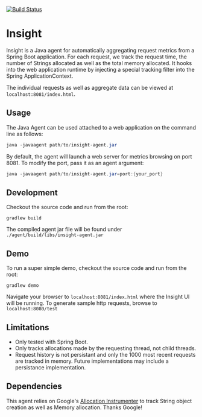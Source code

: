 [![Build Status](https://travis-ci.org/ebradshaw/insight.svg?branch=master)](https://travis-ci.org/ebradshaw/insight)
# Insight
Insight is a Java agent for automatically aggregating request metrics from a Spring Boot application.  For each request, we track the request time, the number of Strings allocated as well as the total memory allocated.  It hooks into the web application runtime by injecting a special tracking filter into the Spring ApplicationContext.

The individual requests as well as aggregate data can be viewed at `localhost:8081/index.html`.  

## Usage
The Java Agent can be used attached to a web application on the command line as follows:
```java
java -javaagent path/to/insight-agent.jar
```
By default, the agent will launch a web server for metrics browsing on port 8081.  To modify the port, pass it as an agent argument:
```java
java -javaagent path/to/insight-agent.jar=port:{your_port}
```

## Development
Checkout the source code and run from the root:
```
gradlew build
```
The compiled agent jar file will be found under `./agent/build/libs/insight-agent.jar`

## Demo
To run a super simple demo, checkout the source code and run from the root:
```
gradlew demo
```
Navigate your browser to `localhost:8081/index.html` where the Insight UI will be running.  To generate sample http requests, browse to `localhost:8080/test`

## Limitations
* Only tested with Spring Boot.
* Only tracks allocations made by the requesting thread, not child threads.
* Request history is not persistant and only the 1000 most recent requests are tracked in memory.  Future implementations may include a persistance implementation.

## Dependencies
This agent relies on Google's [Allocation Instrumenter](https://github.com/google/allocation-instrumenter) to track String object creation as well as Memory allocation.  Thanks Google!
